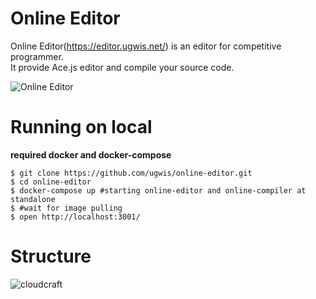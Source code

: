 # Online Editor
Online Editor(https://editor.ugwis.net/) is an editor for competitive programmer.  
It provide Ace.js editor and compile your source code.  

![Online Editor](https://raw.githubusercontent.com/ugwis/online-editor/master/editor.png "Online Editor")

# Running on local
**required docker and docker-compose**
```
$ git clone https://github.com/ugwis/online-editor.git
$ cd online-editor
$ docker-compose up #starting online-editor and online-compiler at standalone
$ #wait for image pulling 
$ open http://localhost:3001/
```

# Structure
![cloudcraft](https://raw.githubusercontent.com/ugwis/online-editor/master/cloudcraft.png "cloudfraft")
